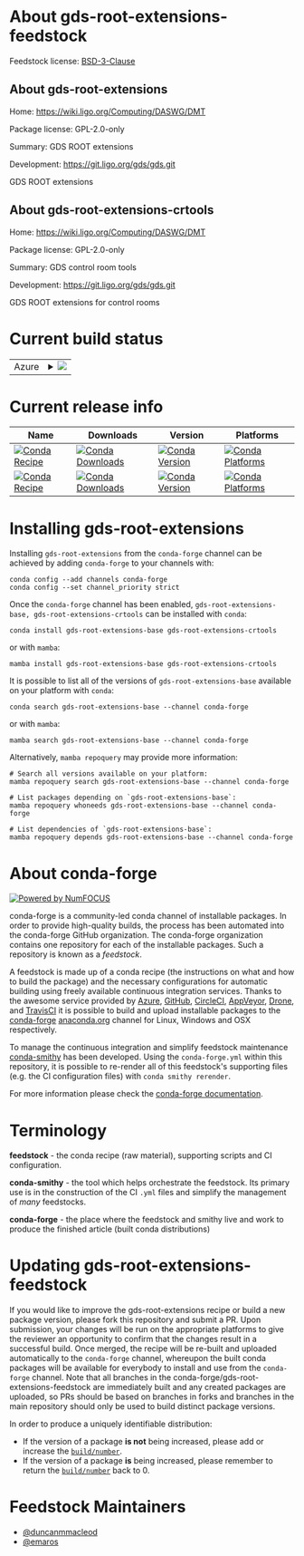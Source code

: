 About gds-root-extensions-feedstock
===================================

Feedstock license: [BSD-3-Clause](https://github.com/conda-forge/gds-root-extensions-feedstock/blob/main/LICENSE.txt)


About gds-root-extensions
-------------------------

Home: https://wiki.ligo.org/Computing/DASWG/DMT

Package license: GPL-2.0-only

Summary: GDS ROOT extensions

Development: https://git.ligo.org/gds/gds.git

GDS ROOT extensions


About gds-root-extensions-crtools
---------------------------------

Home: https://wiki.ligo.org/Computing/DASWG/DMT

Package license: GPL-2.0-only

Summary: GDS control room tools

Development: https://git.ligo.org/gds/gds.git

GDS ROOT extensions for control rooms


Current build status
====================


<table>
    
  <tr>
    <td>Azure</td>
    <td>
      <details>
        <summary>
          <a href="https://dev.azure.com/conda-forge/feedstock-builds/_build/latest?definitionId=12949&branchName=main">
            <img src="https://dev.azure.com/conda-forge/feedstock-builds/_apis/build/status/gds-root-extensions-feedstock?branchName=main">
          </a>
        </summary>
        <table>
          <thead><tr><th>Variant</th><th>Status</th></tr></thead>
          <tbody><tr>
              <td>linux_64_root_base6.28.12</td>
              <td>
                <a href="https://dev.azure.com/conda-forge/feedstock-builds/_build/latest?definitionId=12949&branchName=main">
                  <img src="https://dev.azure.com/conda-forge/feedstock-builds/_apis/build/status/gds-root-extensions-feedstock?branchName=main&jobName=linux&configuration=linux%20linux_64_root_base6.28.12" alt="variant">
                </a>
              </td>
            </tr><tr>
              <td>linux_64_root_base6.30.4</td>
              <td>
                <a href="https://dev.azure.com/conda-forge/feedstock-builds/_build/latest?definitionId=12949&branchName=main">
                  <img src="https://dev.azure.com/conda-forge/feedstock-builds/_apis/build/status/gds-root-extensions-feedstock?branchName=main&jobName=linux&configuration=linux%20linux_64_root_base6.30.4" alt="variant">
                </a>
              </td>
            </tr><tr>
              <td>linux_aarch64_root_base6.28.12</td>
              <td>
                <a href="https://dev.azure.com/conda-forge/feedstock-builds/_build/latest?definitionId=12949&branchName=main">
                  <img src="https://dev.azure.com/conda-forge/feedstock-builds/_apis/build/status/gds-root-extensions-feedstock?branchName=main&jobName=linux&configuration=linux%20linux_aarch64_root_base6.28.12" alt="variant">
                </a>
              </td>
            </tr><tr>
              <td>linux_aarch64_root_base6.30.4</td>
              <td>
                <a href="https://dev.azure.com/conda-forge/feedstock-builds/_build/latest?definitionId=12949&branchName=main">
                  <img src="https://dev.azure.com/conda-forge/feedstock-builds/_apis/build/status/gds-root-extensions-feedstock?branchName=main&jobName=linux&configuration=linux%20linux_aarch64_root_base6.30.4" alt="variant">
                </a>
              </td>
            </tr><tr>
              <td>linux_ppc64le_root_base6.28.12</td>
              <td>
                <a href="https://dev.azure.com/conda-forge/feedstock-builds/_build/latest?definitionId=12949&branchName=main">
                  <img src="https://dev.azure.com/conda-forge/feedstock-builds/_apis/build/status/gds-root-extensions-feedstock?branchName=main&jobName=linux&configuration=linux%20linux_ppc64le_root_base6.28.12" alt="variant">
                </a>
              </td>
            </tr><tr>
              <td>linux_ppc64le_root_base6.30.4</td>
              <td>
                <a href="https://dev.azure.com/conda-forge/feedstock-builds/_build/latest?definitionId=12949&branchName=main">
                  <img src="https://dev.azure.com/conda-forge/feedstock-builds/_apis/build/status/gds-root-extensions-feedstock?branchName=main&jobName=linux&configuration=linux%20linux_ppc64le_root_base6.30.4" alt="variant">
                </a>
              </td>
            </tr><tr>
              <td>osx_64_root_base6.28.12</td>
              <td>
                <a href="https://dev.azure.com/conda-forge/feedstock-builds/_build/latest?definitionId=12949&branchName=main">
                  <img src="https://dev.azure.com/conda-forge/feedstock-builds/_apis/build/status/gds-root-extensions-feedstock?branchName=main&jobName=osx&configuration=osx%20osx_64_root_base6.28.12" alt="variant">
                </a>
              </td>
            </tr><tr>
              <td>osx_64_root_base6.30.4</td>
              <td>
                <a href="https://dev.azure.com/conda-forge/feedstock-builds/_build/latest?definitionId=12949&branchName=main">
                  <img src="https://dev.azure.com/conda-forge/feedstock-builds/_apis/build/status/gds-root-extensions-feedstock?branchName=main&jobName=osx&configuration=osx%20osx_64_root_base6.30.4" alt="variant">
                </a>
              </td>
            </tr>
          </tbody>
        </table>
      </details>
    </td>
  </tr>
</table>

Current release info
====================

| Name | Downloads | Version | Platforms |
| --- | --- | --- | --- |
| [![Conda Recipe](https://img.shields.io/badge/recipe-gds--root--extensions--base-green.svg)](https://anaconda.org/conda-forge/gds-root-extensions-base) | [![Conda Downloads](https://img.shields.io/conda/dn/conda-forge/gds-root-extensions-base.svg)](https://anaconda.org/conda-forge/gds-root-extensions-base) | [![Conda Version](https://img.shields.io/conda/vn/conda-forge/gds-root-extensions-base.svg)](https://anaconda.org/conda-forge/gds-root-extensions-base) | [![Conda Platforms](https://img.shields.io/conda/pn/conda-forge/gds-root-extensions-base.svg)](https://anaconda.org/conda-forge/gds-root-extensions-base) |
| [![Conda Recipe](https://img.shields.io/badge/recipe-gds--root--extensions--crtools-green.svg)](https://anaconda.org/conda-forge/gds-root-extensions-crtools) | [![Conda Downloads](https://img.shields.io/conda/dn/conda-forge/gds-root-extensions-crtools.svg)](https://anaconda.org/conda-forge/gds-root-extensions-crtools) | [![Conda Version](https://img.shields.io/conda/vn/conda-forge/gds-root-extensions-crtools.svg)](https://anaconda.org/conda-forge/gds-root-extensions-crtools) | [![Conda Platforms](https://img.shields.io/conda/pn/conda-forge/gds-root-extensions-crtools.svg)](https://anaconda.org/conda-forge/gds-root-extensions-crtools) |

Installing gds-root-extensions
==============================

Installing `gds-root-extensions` from the `conda-forge` channel can be achieved by adding `conda-forge` to your channels with:

```
conda config --add channels conda-forge
conda config --set channel_priority strict
```

Once the `conda-forge` channel has been enabled, `gds-root-extensions-base, gds-root-extensions-crtools` can be installed with `conda`:

```
conda install gds-root-extensions-base gds-root-extensions-crtools
```

or with `mamba`:

```
mamba install gds-root-extensions-base gds-root-extensions-crtools
```

It is possible to list all of the versions of `gds-root-extensions-base` available on your platform with `conda`:

```
conda search gds-root-extensions-base --channel conda-forge
```

or with `mamba`:

```
mamba search gds-root-extensions-base --channel conda-forge
```

Alternatively, `mamba repoquery` may provide more information:

```
# Search all versions available on your platform:
mamba repoquery search gds-root-extensions-base --channel conda-forge

# List packages depending on `gds-root-extensions-base`:
mamba repoquery whoneeds gds-root-extensions-base --channel conda-forge

# List dependencies of `gds-root-extensions-base`:
mamba repoquery depends gds-root-extensions-base --channel conda-forge
```


About conda-forge
=================

[![Powered by
NumFOCUS](https://img.shields.io/badge/powered%20by-NumFOCUS-orange.svg?style=flat&colorA=E1523D&colorB=007D8A)](https://numfocus.org)

conda-forge is a community-led conda channel of installable packages.
In order to provide high-quality builds, the process has been automated into the
conda-forge GitHub organization. The conda-forge organization contains one repository
for each of the installable packages. Such a repository is known as a *feedstock*.

A feedstock is made up of a conda recipe (the instructions on what and how to build
the package) and the necessary configurations for automatic building using freely
available continuous integration services. Thanks to the awesome service provided by
[Azure](https://azure.microsoft.com/en-us/services/devops/), [GitHub](https://github.com/),
[CircleCI](https://circleci.com/), [AppVeyor](https://www.appveyor.com/),
[Drone](https://cloud.drone.io/welcome), and [TravisCI](https://travis-ci.com/)
it is possible to build and upload installable packages to the
[conda-forge](https://anaconda.org/conda-forge) [anaconda.org](https://anaconda.org/)
channel for Linux, Windows and OSX respectively.

To manage the continuous integration and simplify feedstock maintenance
[conda-smithy](https://github.com/conda-forge/conda-smithy) has been developed.
Using the ``conda-forge.yml`` within this repository, it is possible to re-render all of
this feedstock's supporting files (e.g. the CI configuration files) with ``conda smithy rerender``.

For more information please check the [conda-forge documentation](https://conda-forge.org/docs/).

Terminology
===========

**feedstock** - the conda recipe (raw material), supporting scripts and CI configuration.

**conda-smithy** - the tool which helps orchestrate the feedstock.
                   Its primary use is in the construction of the CI ``.yml`` files
                   and simplify the management of *many* feedstocks.

**conda-forge** - the place where the feedstock and smithy live and work to
                  produce the finished article (built conda distributions)


Updating gds-root-extensions-feedstock
======================================

If you would like to improve the gds-root-extensions recipe or build a new
package version, please fork this repository and submit a PR. Upon submission,
your changes will be run on the appropriate platforms to give the reviewer an
opportunity to confirm that the changes result in a successful build. Once
merged, the recipe will be re-built and uploaded automatically to the
`conda-forge` channel, whereupon the built conda packages will be available for
everybody to install and use from the `conda-forge` channel.
Note that all branches in the conda-forge/gds-root-extensions-feedstock are
immediately built and any created packages are uploaded, so PRs should be based
on branches in forks and branches in the main repository should only be used to
build distinct package versions.

In order to produce a uniquely identifiable distribution:
 * If the version of a package **is not** being increased, please add or increase
   the [``build/number``](https://docs.conda.io/projects/conda-build/en/latest/resources/define-metadata.html#build-number-and-string).
 * If the version of a package **is** being increased, please remember to return
   the [``build/number``](https://docs.conda.io/projects/conda-build/en/latest/resources/define-metadata.html#build-number-and-string)
   back to 0.

Feedstock Maintainers
=====================

* [@duncanmmacleod](https://github.com/duncanmmacleod/)
* [@emaros](https://github.com/emaros/)

